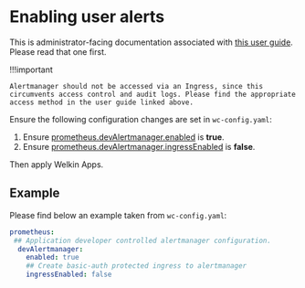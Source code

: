 # Enabling user alerts

This is administrator-facing documentation associated with [this user guide](../user-guide/alerts.md). Please read that one first.

!!!important

    Alertmanager should not be accessed via an Ingress, since this circumvents access control and audit logs. Please find the appropriate access method in the user guide linked above.

Ensure the following configuration changes are set in `wc-config.yaml`:

<!-- markdownlint-disable MD044 -->
1. Ensure [prometheus.devAlertmanager.enabled](schema/config-properties-prometheus-config-properties-application-developer-alertmanager.md#enabled) is **true**.
1. Ensure [prometheus.devAlertmanager.ingressEnabled](schema/config-properties-prometheus-config-properties-application-developer-alertmanager.md#ingressEnabled) is **false**.
<!-- markdownlint-enable MD044 -->

Then apply Welkin Apps.

## Example

Please find below an example taken from `wc-config.yaml`:

```yaml
prometheus:
 ## Application developer controlled alertmanager configuration.
  devAlertmanager:
    enabled: true
    ## Create basic-auth protected ingress to alertmanager
    ingressEnabled: false
```
